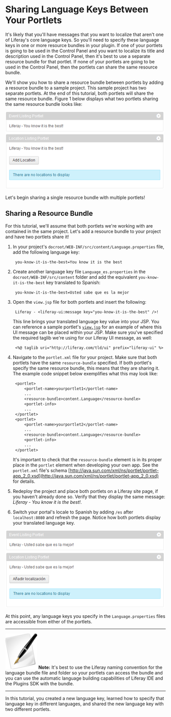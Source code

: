 # Sharing Language Keys Between Your Portlets

<!-- The beginning and ending test portlets can be found at the following:
Begin: https://github.com/liferay/liferay-docs/tree/master/develop/tutorials/code/plat-fws/prefs/begin/event-listing-portlet
End: https://github.com/codyhoag/liferay-docs/tree/master/develop/tutorials/code/plat-fws/share-lang-keys/end/event-listing-portlet
-->

It's likely that you'll have messages that you want to localize that aren't one
of Liferay's core language keys. So you'll need to specify these language keys
in one or more resource bundles in your plugin. If one of your portlets is going
to be used in the Control Panel and you want to localize its title and
description used in the Control Panel, then it's best to use a separate resource
bundle for that portlet. If none of your portlets are going to be used in the
Control Panel, then the portlets can share the same resource bundle. 

We'll show you how to share a resource bundle between portlets by adding a
resource bundle to a sample project. This sample project has two separate
portlets. At the end of this tutorial, both portlets will share the same
resource bundle. Figure 1 below displays what two portlets sharing the same
resource bundle looks like: 

![Figure 1: Both portlets share the same resource bundle with the same language key. Thus, both portlets display the same message.](../../images/portlet-localization-shared-bundle.png)

Let's begin sharing a single resource bundle with multiple portlets! 

## Sharing a Resource Bundle

For this tutorial, we'll assume that both portlets we're working with are
contained in the same project. Let's add a resource bundle to your project and
have two portlets share it! 

1. In your project's `docroot/WEB-INF/src/content/Language.properties` file, add
   the following language key: 

        you-know-it-is-the-best=You know it is the best

2. Create another language key file `Language_es.properties` in the
   `docroot/WEB-INF/src/content` folder and add the equivalent
   `you-know-it-is-the-best` key translated to Spanish:

        you-know-it-is-the-best=Usted sabe que es la mejor

3. Open the `view.jsp` file for both portlets and insert the following:  

        Liferay - <liferay-ui:message key="you-know-it-is-the-best" />!

    This line brings your translated language key value into your JSP. You can
    reference a sample portlet's
    [`view.jsp`](https://github.com/codyhoag/liferay-docs/blob/master/develop/tutorials/code/plat-fws/share-lang-keys/end/event-listing-portlet/docroot/html/locationlisting/view.jsp)
    for an example of where this UI message can be placed within your JSP. Make
    sure you've specified the required taglib we're using for our Liferay UI
    message, as well: 

        <%@ taglib uri="http://liferay.com/tld/ui" prefix="liferay-ui" %> 

4. Navigate to the `portlet.xml` file for your project. Make sure that both
   portlets have the same `resource-bundle` specified. If both portlet's specify
   the same resource bundle, this means that they are sharing it. The example
   code snippet below exemplifies what this may look like: 

        <portlet>
            <portlet-name>yourportlet1</portlet-name>
            ...
            <resource-bundle>content.Language</resource-bundle>
            <portlet-info>
            ...
        </portlet>
        <portlet>
            <portlet-name>yourportlet2</portlet-name>
            ...
            <resource-bundle>content.Language</resource-bundle>
            <portlet-info>
            ...
        </portlet>

    It's important to check that the `resource-bundle` element is in its proper
    place in the `portlet` element when developing your own app. See the
    `portlet.xml` file's schema
    [http://java.sun.com/xml/ns/portlet/portlet-app_2_0.xsd](http://java.sun.com/xml/ns/portlet/portlet-app_2_0.xsd)
    for details. 

5. Redeploy the project and place both portlets on a Liferay site page, if you
   haven't already done so. Verify that they display the same message: *Liferay
   \- You know it is the best!*. 

6. Switch your portal's locale to Spanish by adding `/es` after
   `localhost:8080` and refresh the page. Notice how both portlets display your
   translated language key. 

![Figure 2: Sharing resource bundles between multiple portlets helps you leverage common translated text.](../../images/portlet-localization-shared-bundle-spanish.png)

At this point, any language keys you specify in the `Language.properties` files
are accessible from either of the portlets. 

---

 ![Note](../../images/tip-pen-paper.png) **Note:** It's best to use the Liferay
 naming convention for the language bundle file and folder so your portlets can
 access the bundle and you can use the automatic language building capabilities
 of Liferay IDE and the Plugins SDK with the bundle. 

---

In this tutorial, you created a new language key, learned how to specify that
language key in different languages, and shared the new language key with two
different portlets. 
